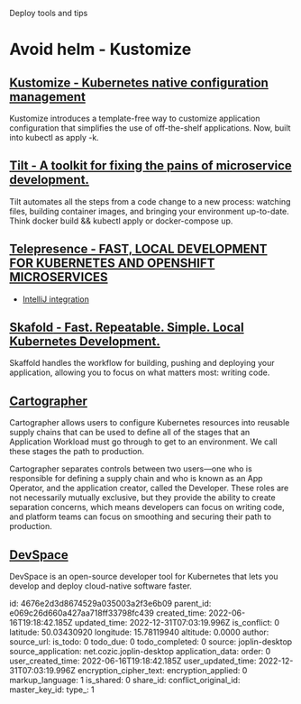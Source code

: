 Deploy tools and tips

# Avoid helm - Kustomize

## [**Kustomize** - Kubernetes native configuration management](https://kustomize.io/)
Kustomize introduces a template-free way to customize application configuration that simplifies the use of off-the-shelf applications. Now, built into kubectl as apply -k.

## [**Tilt** - A toolkit for fixing the pains of microservice development.](https://tilt.dev/)
Tilt automates all the steps from a code change to a new process: watching files, building container images, and bringing your environment up-to-date. Think docker build && kubectl apply or docker-compose up.

## [**Telepresence** - FAST, LOCAL DEVELOPMENT FOR KUBERNETES AND OPENSHIFT MICROSERVICES](https://www.telepresence.io/)
- [IntelliJ integration](https://blog.jetbrains.com/idea/2022/06/intellij-idea-2022-2-eap-5/#Intercept_Kubernetes_service_requests_with_Telepresence_integration)

## [**Skafold** - Fast. Repeatable. Simple. Local Kubernetes Development.](https://skaffold.dev/)
Skaffold handles the workflow for building, pushing and deploying your application, allowing you to focus on what matters most: writing code.

## [**Cartographer**](https://cartographer.sh/docs/v0.4.0/architecture/)
Cartographer allows users to configure Kubernetes resources into reusable supply chains that can be used to define all of the stages that an Application Workload must go through to get to an environment. We call these stages the path to production.

Cartographer separates controls between two users—one who is responsible for defining a supply chain and who is known as an App Operator, and the application creator, called the Developer. These roles are not necessarily mutually exclusive, but they provide the ability to create separation concerns, which means developers can focus on writing code, and platform teams can focus on smoothing and securing their path to production.

## [**DevSpace**](https://www.devspace.sh/)
DevSpace is an open-source developer tool for Kubernetes that lets you develop and deploy cloud-native software faster.



id: 4676e2d3d8674529a035003a2f3e6b09
parent_id: e069c26d660a427aa718ff33798fc439
created_time: 2022-06-16T19:18:42.185Z
updated_time: 2022-12-31T07:03:19.996Z
is_conflict: 0
latitude: 50.03430920
longitude: 15.78119940
altitude: 0.0000
author: 
source_url: 
is_todo: 0
todo_due: 0
todo_completed: 0
source: joplin-desktop
source_application: net.cozic.joplin-desktop
application_data: 
order: 0
user_created_time: 2022-06-16T19:18:42.185Z
user_updated_time: 2022-12-31T07:03:19.996Z
encryption_cipher_text: 
encryption_applied: 0
markup_language: 1
is_shared: 0
share_id: 
conflict_original_id: 
master_key_id: 
type_: 1